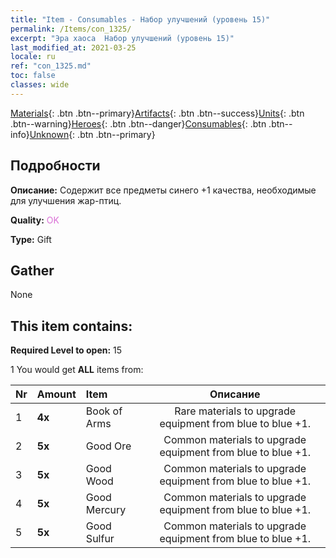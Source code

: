 ```yaml
---
title: "Item - Consumables - Набор улучшений (уровень 15)"
permalink: /Items/con_1325/
excerpt: "Эра хаоса  Набор улучшений (уровень 15)"
last_modified_at: 2021-03-25
locale: ru
ref: "con_1325.md"
toc: false
classes: wide
---
```

 [Materials](/ru/Items/){: .btn .btn--primary}[Artifacts](/ru/Items/Artifacts/){: .btn .btn--success}[Units](/ru/Items/Units/){: .btn .btn--warning}[Heroes](/ru/Items/Heroes/){: .btn .btn--danger}[Consumables](/ru/Items/Consumables/){: .btn .btn--info}[Unknown](/ru/Items/Unknown/){: .btn .btn--primary}

## Подробности
 **Описание:** Содержит все предметы синего +1 качества, необходимые для улучшения жар-птиц.

 **Quality:** <span style="color: #DA70D6">OK</span>

 **Type:** Gift

## Gather

  None

## This item contains:

 **Required Level to open:** 15

 1 You would get **ALL** items  from:

  | Nr | Amount |     Item    | Описание |
  |:---|:-------|:------------|:-----------:|
  | 1 |  **4x** | Book of Arms | Rare materials to upgrade equipment from blue to blue +1.  | 
  | 2 |  **5x** | Good Ore | Common materials to upgrade equipment from blue to blue +1.  | 
  | 3 |  **5x** | Good Wood | Common materials to upgrade equipment from blue to blue +1.  | 
  | 4 |  **5x** | Good Mercury | Common materials to upgrade equipment from blue to blue +1.  | 
  | 5 |  **5x** | Good Sulfur | Common materials to upgrade equipment from blue to blue +1.  | 
